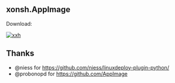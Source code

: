 ## xonsh.AppImage

Download: 

[![xxh](https://img.shields.io/badge/xxh.AppImage_release_0.8.1-x86_64-blue.svg)](https://github.com/xxh/xxh-appimage/releases/download/continuous/xxh-release-x86_64.AppImage)

## Thanks
* @niess for https://github.com/niess/linuxdeploy-plugin-python/
* @probonopd for https://github.com/AppImage
